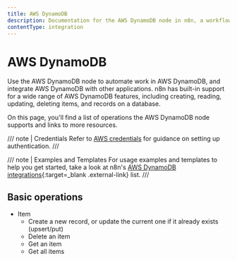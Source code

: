 ```yaml
---
title: AWS DynamoDB
description: Documentation for the AWS DynamoDB node in n8n, a workflow automation platform. Includes details of operations and configuration, and links to examples and credentials information.
contentType: integration
---
```


# AWS DynamoDB

Use the AWS DynamoDB node to automate work in AWS DynamoDB, and integrate AWS DynamoDB with other applications. n8n has built-in support for a wide range of AWS DynamoDB features, including creating, reading, updating, deleting items, and records on a database.

On this page, you'll find a list of operations the AWS DynamoDB node supports and links to more resources.

/// note | Credentials
Refer to [AWS credentials](/integrations/builtin/credentials/aws/) for guidance on setting up authentication. 
///

/// note | Examples and Templates
For usage examples and templates to help you get started, take a look at n8n's [AWS DynamoDB integrations](https://n8n.io/integrations/aws-dynamodb/){:target=_blank .external-link} list.
///



## Basic operations

* Item
  * Create a new record, or update the current one if it already exists (upsert/put)
  * Delete an item
  * Get an item
  * Get all items

